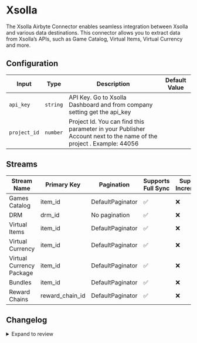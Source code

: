 # Xsolla
The Xsolla Airbyte Connector enables seamless integration between Xsolla and various data destinations. This connector allows you to extract data from Xsolla’s APIs, such as Game Catalog, Virtual Items, Virtual Currency and more.

## Configuration

| Input | Type | Description | Default Value |
|-------|------|-------------|---------------|
| `api_key` | `string` | API Key. Go to Xsolla Dashboard and from company setting get the api_key |  |
| `project_id` | `number` | Project Id. You can find this parameter in your Publisher Account next to the name of the project . Example: 44056 |  |

## Streams
| Stream Name | Primary Key | Pagination | Supports Full Sync | Supports Incremental |
|-------------|-------------|------------|---------------------|----------------------|
| Games Catalog | item_id | DefaultPaginator | ✅ |  ❌  |
| DRM | drm_id | No pagination | ✅ |  ❌  |
| Virtual Items | item_id | DefaultPaginator | ✅ |  ❌  |
| Virtual Currency | item_id | DefaultPaginator | ✅ |  ❌  |
| Virtual Currency Package | item_id | DefaultPaginator | ✅ |  ❌  |
| Bundles | item_id | DefaultPaginator | ✅ |  ❌  |
| Reward Chains | reward_chain_id | DefaultPaginator | ✅ |  ❌  |

## Changelog

<details>
  <summary>Expand to review</summary>

| Version          | Date              | Pull Request | Subject        |
|------------------|-------------------|--------------|----------------|
| 0.0.41 | 2025-10-21 | [68457](https://github.com/airbytehq/airbyte/pull/68457) | Update dependencies |
| 0.0.40 | 2025-10-14 | [68024](https://github.com/airbytehq/airbyte/pull/68024) | Update dependencies |
| 0.0.39 | 2025-10-07 | [67325](https://github.com/airbytehq/airbyte/pull/67325) | Update dependencies |
| 0.0.38 | 2025-09-30 | [66842](https://github.com/airbytehq/airbyte/pull/66842) | Update dependencies |
| 0.0.37 | 2025-09-24 | [66456](https://github.com/airbytehq/airbyte/pull/66456) | Update dependencies |
| 0.0.36 | 2025-09-09 | [65706](https://github.com/airbytehq/airbyte/pull/65706) | Update dependencies |
| 0.0.35 | 2025-08-24 | [65440](https://github.com/airbytehq/airbyte/pull/65440) | Update dependencies |
| 0.0.34 | 2025-08-09 | [64868](https://github.com/airbytehq/airbyte/pull/64868) | Update dependencies |
| 0.0.33 | 2025-08-02 | [64342](https://github.com/airbytehq/airbyte/pull/64342) | Update dependencies |
| 0.0.32 | 2025-07-26 | [64072](https://github.com/airbytehq/airbyte/pull/64072) | Update dependencies |
| 0.0.31 | 2025-07-20 | [63651](https://github.com/airbytehq/airbyte/pull/63651) | Update dependencies |
| 0.0.30 | 2025-07-12 | [63211](https://github.com/airbytehq/airbyte/pull/63211) | Update dependencies |
| 0.0.29 | 2025-07-05 | [62703](https://github.com/airbytehq/airbyte/pull/62703) | Update dependencies |
| 0.0.28 | 2025-06-28 | [62211](https://github.com/airbytehq/airbyte/pull/62211) | Update dependencies |
| 0.0.27 | 2025-06-21 | [61779](https://github.com/airbytehq/airbyte/pull/61779) | Update dependencies |
| 0.0.26 | 2025-06-15 | [61214](https://github.com/airbytehq/airbyte/pull/61214) | Update dependencies |
| 0.0.25 | 2025-05-24 | [60754](https://github.com/airbytehq/airbyte/pull/60754) | Update dependencies |
| 0.0.24 | 2025-05-10 | [59952](https://github.com/airbytehq/airbyte/pull/59952) | Update dependencies |
| 0.0.23 | 2025-05-04 | [59558](https://github.com/airbytehq/airbyte/pull/59558) | Update dependencies |
| 0.0.22 | 2025-04-26 | [58922](https://github.com/airbytehq/airbyte/pull/58922) | Update dependencies |
| 0.0.21 | 2025-04-19 | [58546](https://github.com/airbytehq/airbyte/pull/58546) | Update dependencies |
| 0.0.20 | 2025-04-12 | [58030](https://github.com/airbytehq/airbyte/pull/58030) | Update dependencies |
| 0.0.19 | 2025-04-05 | [57403](https://github.com/airbytehq/airbyte/pull/57403) | Update dependencies |
| 0.0.18 | 2025-03-29 | [56886](https://github.com/airbytehq/airbyte/pull/56886) | Update dependencies |
| 0.0.17 | 2025-03-22 | [56304](https://github.com/airbytehq/airbyte/pull/56304) | Update dependencies |
| 0.0.16 | 2025-03-08 | [55624](https://github.com/airbytehq/airbyte/pull/55624) | Update dependencies |
| 0.0.15 | 2025-03-01 | [55137](https://github.com/airbytehq/airbyte/pull/55137) | Update dependencies |
| 0.0.14 | 2025-02-22 | [54489](https://github.com/airbytehq/airbyte/pull/54489) | Update dependencies |
| 0.0.13 | 2025-02-15 | [54066](https://github.com/airbytehq/airbyte/pull/54066) | Update dependencies |
| 0.0.12 | 2025-02-08 | [53529](https://github.com/airbytehq/airbyte/pull/53529) | Update dependencies |
| 0.0.11 | 2025-02-01 | [53071](https://github.com/airbytehq/airbyte/pull/53071) | Update dependencies |
| 0.0.10 | 2025-01-25 | [52457](https://github.com/airbytehq/airbyte/pull/52457) | Update dependencies |
| 0.0.9 | 2025-01-18 | [51970](https://github.com/airbytehq/airbyte/pull/51970) | Update dependencies |
| 0.0.8 | 2025-01-11 | [51392](https://github.com/airbytehq/airbyte/pull/51392) | Update dependencies |
| 0.0.7 | 2024-12-28 | [50813](https://github.com/airbytehq/airbyte/pull/50813) | Update dependencies |
| 0.0.6 | 2024-12-21 | [50350](https://github.com/airbytehq/airbyte/pull/50350) | Update dependencies |
| 0.0.5 | 2024-12-14 | [49762](https://github.com/airbytehq/airbyte/pull/49762) | Update dependencies |
| 0.0.4 | 2024-12-12 | [49392](https://github.com/airbytehq/airbyte/pull/49392) | Update dependencies |
| 0.0.3 | 2024-11-04 | [48219](https://github.com/airbytehq/airbyte/pull/48219) | Update dependencies |
| 0.0.2 | 2024-10-28 | [47595](https://github.com/airbytehq/airbyte/pull/47595) | Update dependencies |
| 0.0.1 | 2024-10-01 | | Initial release by [@avirajsingh7](https://github.com/avirajsingh7) via Connector Builder |

</details>
